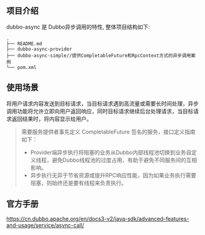 ## 项目介绍 
dubbo-async 是 Dubbo异步调用的特性, 整体项目结构如下:
```text
.
├── README.md
├── dubbo-async-provider
├── dubbo-async-simple//提供CompletableFuture和RpcContext方式的异步调用案例
└── pom.xml
```

## 使用场景
将用户请求内容发送到目标请求，当目标请求遇到高流量或需要长时间处理，异步调用功能将允许立即向用户返回响应，同时目标请求继续后台处理请求，当目标请求返回结果时，将内容显示给用户。

> 需要服务提供者事先定义 CompletableFuture 签名的服务，接口定义指南如下：
> - Provider端异步执行将阻塞的业务从Dubbo内部线程池切换到业务自定义线程，避免Dubbo线程池的过度占用，有助于避免不同服务间的互相影响。
> - 异步执行无异于节省资源或提升RPC响应性能，因为如果业务执行需要阻塞，则始终还是要有线程来负责执行。


## 官方手册
https://cn.dubbo.apache.org/en/docs3-v2/java-sdk/advanced-features-and-usage/service/async-call/